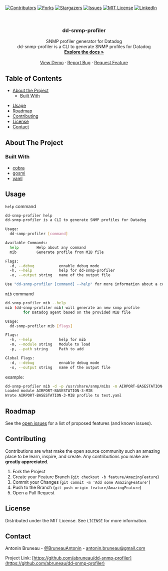 [![Contributors][contributors-shield]][contributors-url]
[![Forks][forks-shield]][forks-url]
[![Stargazers][stars-shield]][stars-url]
[![Issues][issues-shield]][issues-url]
[![MIT License][license-shield]][license-url]
[![LinkedIn][linkedin-shield]][linkedin-url]



<!-- PROJECT LOGO -->
<br />
<p align="center">
  <!-- <a href="https://github.com/abruneau/dd-snmp-profiler">
    <img src="images/logo.png" alt="Logo" width="80" height="80">
  </a> -->

  <h3 align="center">dd-snmp-profiler</h3>

  <p align="center">
    SNMP profiler generator for Datadog
    <br />
    dd-snmp-profiler is a CLI to generate SNMP profiles for Datadog
    <br />
    <a href="https://github.com/abruneau/dd-snmp-profiler"><strong>Explore the docs »</strong></a>
    <br />
    <br />
    <a href="https://github.com/abruneau/dd-snmp-profiler">View Demo</a>
    ·
    <a href="https://github.com/abruneau/dd-snmp-profiler/issues">Report Bug</a>
    ·
    <a href="https://github.com/abruneau/dd-snmp-profiler/issues">Request Feature</a>
  </p>
</p>



<!-- TABLE OF CONTENTS -->
## Table of Contents

* [About the Project](#about-the-project)
  * [Built With](#built-with)
<!-- * [Getting Started](#getting-started)
  * [Prerequisites](#prerequisites)
  * [Installation](#installation) -->
* [Usage](#usage)
* [Roadmap](#roadmap)
* [Contributing](#contributing)
* [License](#license)
* [Contact](#contact)
<!-- * [Acknowledgements](#acknowledgements) -->



<!-- ABOUT THE PROJECT -->
## About The Project

<!-- [![Product Name Screen Shot][product-screenshot]](https://example.com) -->

<!-- Here's a blank template to get started:
**To avoid retyping too much info. Do a search and replace with your text editor for the following:**
`abruneau`, `dd-snmp-profiler`, `BruneauAntonin`, `antonin.bruneau@gmail.com` -->


### Built With

* [cobra](https://github.com/spf13/cobra)
* [gosmi](github.com/sleepinggenius2/gosmi)
* [yaml](https://github.com/go-yaml/yaml)



<!-- GETTING STARTED -->
<!-- ## Getting Started

To get a local copy up and running follow these simple steps.

### Prerequisites

This is an example of how to list things you need to use the software and how to install them.
* npm
```sh
npm install npm@latest -g
```

### Installation

1. Clone the repo
```sh
git clone https://github.com/abruneau/dd-snmp-profiler.git
```
2. Install NPM packages
```sh
npm install
```
 -->


<!-- USAGE EXAMPLES -->
## Usage

`help` command
```sh
dd-snmp-profiler help
dd-snmp-profiler is a CLI to generate SNMP profiles for Datadog

Usage:
  dd-snmp-profiler [command]

Available Commands:
  help        Help about any command
  mib         Generate profile from MIB file

Flags:
  -d, --debug           ennable debug mode
  -h, --help            help for dd-snmp-profiler
  -o, --output string   name of the output file

Use "dd-snmp-profiler [command] --help" for more information about a command.
```

`mib` command
```sh
dd-snmp-profiler mib --help
mib (dd-snmp-profiler mib) will generate an new snmp profile
        for Datadog agent based on the provided MIB file

Usage:
  dd-snmp-profiler mib [flags]

Flags:
  -h, --help            help for mib
  -m, --module string   Module to load
  -p, --path string     Path to add

Global Flags:
  -d, --debug           ennable debug mode
  -o, --output string   name of the output file
```

example:
```sh
dd-snmp-profiler mib -d -p /usr/share/snmp/mibs -m AIRPORT-BASESTATION-3-MIB -o test.yaml  
Loaded module AIRPORT-BASESTATION-3-MIB
Wrote AIRPORT-BASESTATION-3-MIB profile to test.yaml
```

<!-- ROADMAP -->
## Roadmap

See the [open issues](https://github.com/abruneau/dd-snmp-profiler/issues) for a list of proposed features (and known issues).



<!-- CONTRIBUTING -->
## Contributing

Contributions are what make the open source community such an amazing place to be learn, inspire, and create. Any contributions you make are **greatly appreciated**.

1. Fork the Project
2. Create your Feature Branch (`git checkout -b feature/AmazingFeature`)
3. Commit your Changes (`git commit -m 'Add some AmazingFeature'`)
4. Push to the Branch (`git push origin feature/AmazingFeature`)
5. Open a Pull Request



<!-- LICENSE -->
## License

Distributed under the MIT License. See `LICENSE` for more information.



<!-- CONTACT -->
## Contact

Antonin Bruneau - [@BruneauAntonin](https://twitter.com/BruneauAntonin) - antonin.bruneau@gmail.com

Project Link: [https://github.com/abruneau/dd-snmp-profiler](https://github.com/abruneau/dd-snmp-profiler)



<!-- ACKNOWLEDGEMENTS
## Acknowledgements

* []()
* []()
* []() -->





<!-- MARKDOWN LINKS & IMAGES -->
<!-- https://www.markdownguide.org/basic-syntax/#reference-style-links -->
[contributors-shield]: https://img.shields.io/github/contributors/abruneau/repo.svg?style=flat-square
[contributors-url]: https://github.com/abruneau/repo/graphs/contributors
[forks-shield]: https://img.shields.io/github/forks/abruneau/repo.svg?style=flat-square
[forks-url]: https://github.com/abruneau/repo/network/members
[stars-shield]: https://img.shields.io/github/stars/abruneau/repo.svg?style=flat-square
[stars-url]: https://github.com/abruneau/repo/stargazers
[issues-shield]: https://img.shields.io/github/issues/abruneau/repo.svg?style=flat-square
[issues-url]: https://github.com/abruneau/repo/issues
[license-shield]: https://img.shields.io/github/license/abruneau/repo.svg?style=flat-square
[license-url]: https://github.com/abruneau/repo/blob/master/LICENSE.txt
[linkedin-shield]: https://img.shields.io/badge/-LinkedIn-black.svg?style=flat-square&logo=linkedin&colorB=555
[linkedin-url]: https://www.linkedin.com/in/antoninbruneau
[product-screenshot]: images/screenshot.png